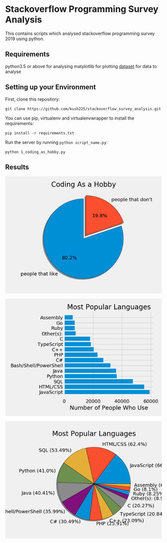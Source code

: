 # Stackoverflow Programming Survey Analysis
This contains scripts which analysed stackoverflow programming survey 2019 using python. 

## Requirements
python3.5 or above for analysing
matplotlib for plotting
[dataset](https://drive.google.com/file/d/1QOmVDpd8hcVYqqUXDXf68UMDWQZP0wQV/view) for data to analyse

## Setting up your Environment

First, clone this repository:

    git clone https://github.com/kush225/stackoverflow_survey_analysis.git

You can use pip, virtualenv and virtualenvwrapper to install the requirements:

    pip install -r requirements.txt
    
Run the server by running `python script_name.py`:

	python 1_coding_as_hobby.py
  
## Results


![Alt text](charts/coding_as_hobby.png?raw=true "1_coding_as_hobby.py pieresult")

![Alt text](charts/lang_popularity_hbar.png?raw=true "2_language_popularity.py hbarresult")

![Alt text](charts/lang_popularity_pie.png?raw=true "2_language_popularity.py pieresult")
